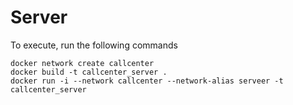 
# Server

To execute, run the following commands

```
docker network create callcenter
docker build -t callcenter_server .
docker run -i --network callcenter --network-alias serveer -t callcenter_server
```
